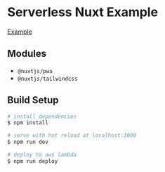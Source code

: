 # Serverless Nuxt Example

[Example](https://serverless-nuxt.dist.be/)

## Modules

- `@nuxtjs/pwa`
- `@nuxtjs/tailwindcss`

## Build Setup

```bash
# install dependencies
$ npm install

# serve with hot reload at localhost:3000
$ npm run dev

# deploy to aws lambda
$ npm run deploy
```
